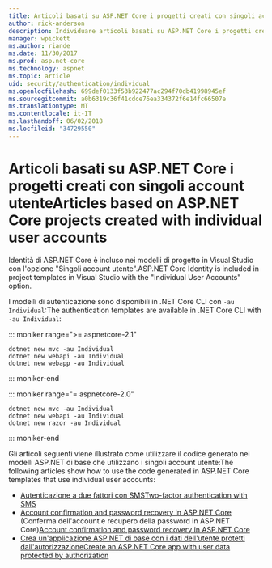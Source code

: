 ```yaml
---
title: Articoli basati su ASP.NET Core i progetti creati con singoli account utente
author: rick-anderson
description: Individuare articoli basati su ASP.NET Core i progetti creati con singoli account utente.
manager: wpickett
ms.author: riande
ms.date: 11/30/2017
ms.prod: asp.net-core
ms.technology: aspnet
ms.topic: article
uid: security/authentication/individual
ms.openlocfilehash: 699def0133f53b922477ac294f70db41998945ef
ms.sourcegitcommit: a0b6319c36f41cdce76ea334372f6e14fc66507e
ms.translationtype: MT
ms.contentlocale: it-IT
ms.lasthandoff: 06/02/2018
ms.locfileid: "34729550"
---
```

# <a name="articles-based-on-aspnet-core-projects-created-with-individual-user-accounts"></a><span data-ttu-id="3aac8-103">Articoli basati su ASP.NET Core i progetti creati con singoli account utente</span><span class="sxs-lookup"><span data-stu-id="3aac8-103">Articles based on ASP.NET Core projects created with individual user accounts</span></span>

<span data-ttu-id="3aac8-104">Identità di ASP.NET Core è incluso nei modelli di progetto in Visual Studio con l'opzione "Singoli account utente".</span><span class="sxs-lookup"><span data-stu-id="3aac8-104">ASP.NET Core Identity is included in project templates in Visual Studio with the "Individual User Accounts" option.</span></span>

<span data-ttu-id="3aac8-105">I modelli di autenticazione sono disponibili in .NET Core CLI con `-au Individual`:</span><span class="sxs-lookup"><span data-stu-id="3aac8-105">The authentication templates are available in .NET Core CLI with `-au Individual`:</span></span>

::: moniker range=">= aspnetcore-2.1"

```console
dotnet new mvc -au Individual
dotnet new webapi -au Individual
dotnet new webapp -au Individual
```

::: moniker-end

::: moniker range="= aspnetcore-2.0"

```console
dotnet new mvc -au Individual
dotnet new webapi -au Individual
dotnet new razor -au Individual
```

::: moniker-end

<span data-ttu-id="3aac8-106">Gli articoli seguenti viene illustrato come utilizzare il codice generato nei modelli ASP.NET di base che utilizzano i singoli account utente:</span><span class="sxs-lookup"><span data-stu-id="3aac8-106">The following articles show how to use the code generated in ASP.NET Core templates that use individual user accounts:</span></span>

* [<span data-ttu-id="3aac8-107">Autenticazione a due fattori con SMS</span><span class="sxs-lookup"><span data-stu-id="3aac8-107">Two-factor authentication with SMS</span></span>](xref:security/authentication/2fa)
* <span data-ttu-id="3aac8-108">[Account confirmation and password recovery in ASP.NET Core](xref:security/authentication/accconfirm) (Conferma dell'account e recupero della password in ASP.NET Core)</span><span class="sxs-lookup"><span data-stu-id="3aac8-108">[Account confirmation and password recovery in ASP.NET Core](xref:security/authentication/accconfirm)</span></span>
* [<span data-ttu-id="3aac8-109">Crea un'applicazione ASP.NET di base con i dati dell'utente protetti dall'autorizzazione</span><span class="sxs-lookup"><span data-stu-id="3aac8-109">Create an ASP.NET Core app with user data protected by authorization</span></span>](xref:security/authorization/secure-data)
